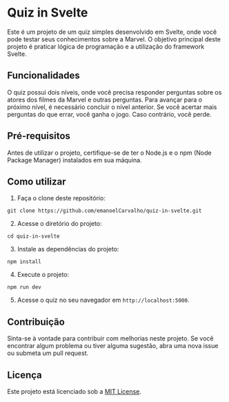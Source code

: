 
# Quiz in Svelte

Este é um projeto de um quiz simples desenvolvido em Svelte, onde você pode testar seus conhecimentos sobre a Marvel. O objetivo principal deste projeto é praticar lógica de programação e a utilização do framework Svelte.

## Funcionalidades

O quiz possui dois níveis, onde você precisa responder perguntas sobre os atores dos filmes da Marvel e outras perguntas. Para avançar para o próximo nível, é necessário concluir o nível anterior. Se você acertar mais perguntas do que errar, você ganha o jogo. Caso contrário, você perde.

## Pré-requisitos

Antes de utilizar o projeto, certifique-se de ter o Node.js e o npm (Node Package Manager) instalados em sua máquina.

## Como utilizar

1. Faça o clone deste repositório:

```
git clone https://github.com/emanoelCarvalho/quiz-in-svelte.git
```

2. Acesse o diretório do projeto:

```
cd quiz-in-svelte
```

3. Instale as dependências do projeto:

```
npm install
```

4. Execute o projeto:

```
npm run dev
```

5. Acesse o quiz no seu navegador em `http://localhost:5000`.

## Contribuição

Sinta-se à vontade para contribuir com melhorias neste projeto. Se você encontrar algum problema ou tiver alguma sugestão, abra uma nova issue ou submeta um pull request.

## Licença

Este projeto está licenciado sob a [MIT License](LICENSE).
